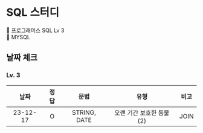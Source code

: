 # SQL 스터디
📌 프로그래머스 SQL Lv 3<br>
📌 MYSQL

## 날짜 체크
### Lv. 3
|날짜|정답|문법|유형|비고|
|:---:|:---:|:---:|:---:|:---:|
|23-12-17|O|STRING, DATE|오랜 기간 보호한 동물(2)|JOIN| 